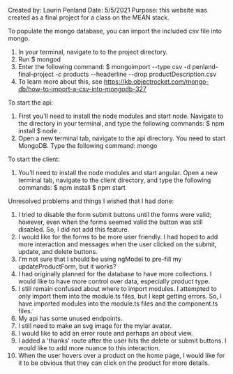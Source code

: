 Created by: Laurin Penland
Date: 5/5/2021
Purpose: this website was created as a final project for a class on the MEAN stack.

To populate the mongo database, you can import the included csv file into mongo.
1. In your terminal, navigate to to the project directory.
2. Run $ mongod
3. Enter the following command:
    $ mongoimport --type csv -d penland-final-project -c products --headerline --drop productDescription.csv
4. To learn more about this, see https://kb.objectrocket.com/mongo-db/how-to-import-a-csv-into-mongodb-327

To start the api:
1. First you'll need to install the node modules and start node. Navigate to the directory in your terminal, and type the following commands:
    $ npm install
    $ node .
2. Open a new terminal tab, navigate to the api directory. You need to start MongoDB. Type the following command:
    mongo

To start the client:
1. You'll need to install the node modules and start angular. Open a new terminal tab, navigate to the client directory, and type the following commands:
    $ npm install
    $ npm start

Unresolved problems and things I wished that I had done:
1. I tried to disable the form submit buttons until the forms were valid; however, even when the forms seemed valid the button was still disabled. So, I did not add this feature.
2. I would like for the forms to be more user friendly. I had hoped to add more interaction and messages when the user clicked on the submit, update, and delete buttons.
3. I'm not sure that I should be using ngModel to pre-fill my updateProductForm, but it works?
4. I had originally planned for the database to have more collections. I would like to have more control over data, especially product type.
5. I still remain confused about where to import modules. I attempted to only import them into the module.ts files, but I kept getting errors. So, I have imported modules into the module.ts files and the component.ts files.
6. My api has some unused endpoints.
7. I still need to make an svg image for the mylar avatar.
8. I would like to add an error route and perhaps an about view.
9. I added a 'thanks' route after the user hits the delete or submit buttons. I would like to add more nuance to this interaction.
10. When the user hovers over a product on the home page, I would like for it to be obvious that they can click on the product for more details.
